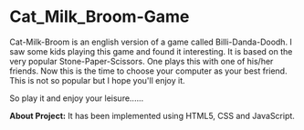 # Cat_Milk_Broom-Game
Cat-Milk-Broom is an english version of a game called Billi-Danda-Doodh. I saw some kids playing this game and found it interesting. It is based on the very popular Stone-Paper-Scissors. One plays this with one of his/her friends. Now this is the time to choose your computer as your best friend. This is not so popular but I hope you'll enjoy it. 

So play it and enjoy your leisure......  

**About Project:**  It has been implemented using HTML5, CSS and JavaScript.
